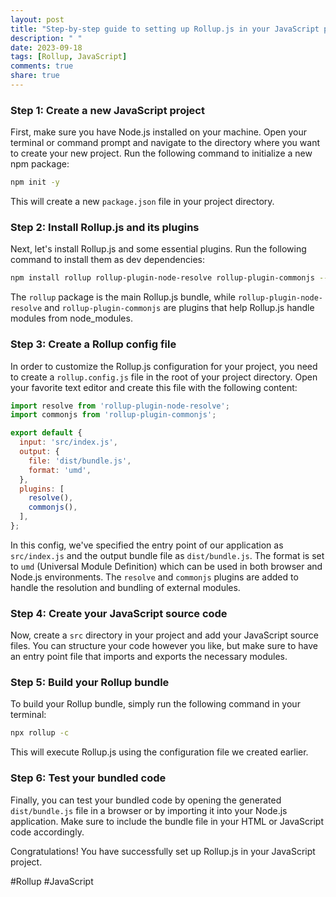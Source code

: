 ```yaml
---
layout: post
title: "Step-by-step guide to setting up Rollup.js in your JavaScript project"
description: " "
date: 2023-09-18
tags: [Rollup, JavaScript]
comments: true
share: true
---
```


### Step 1: Create a new JavaScript project

First, make sure you have Node.js installed on your machine. Open your terminal or command prompt and navigate to the directory where you want to create your new project. Run the following command to initialize a new npm package:

```bash
npm init -y
```

This will create a new `package.json` file in your project directory.

### Step 2: Install Rollup.js and its plugins

Next, let's install Rollup.js and some essential plugins. Run the following command to install them as dev dependencies:

```bash
npm install rollup rollup-plugin-node-resolve rollup-plugin-commonjs --save-dev
```

The `rollup` package is the main Rollup.js bundle, while `rollup-plugin-node-resolve` and `rollup-plugin-commonjs` are plugins that help Rollup.js handle modules from node_modules.

### Step 3: Create a Rollup config file

In order to customize the Rollup.js configuration for your project, you need to create a `rollup.config.js` file in the root of your project directory. Open your favorite text editor and create this file with the following content:

```javascript
import resolve from 'rollup-plugin-node-resolve';
import commonjs from 'rollup-plugin-commonjs';

export default {
  input: 'src/index.js',
  output: {
    file: 'dist/bundle.js',
    format: 'umd',
  },
  plugins: [
    resolve(),
    commonjs(),
  ],
};
```

In this config, we've specified the entry point of our application as `src/index.js` and the output bundle file as `dist/bundle.js`. The format is set to `umd` (Universal Module Definition) which can be used in both browser and Node.js environments. The `resolve` and `commonjs` plugins are added to handle the resolution and bundling of external modules.

### Step 4: Create your JavaScript source code

Now, create a `src` directory in your project and add your JavaScript source files. You can structure your code however you like, but make sure to have an entry point file that imports and exports the necessary modules.

### Step 5: Build your Rollup bundle

To build your Rollup bundle, simply run the following command in your terminal:

```bash
npx rollup -c
```

This will execute Rollup.js using the configuration file we created earlier.

### Step 6: Test your bundled code

Finally, you can test your bundled code by opening the generated `dist/bundle.js` file in a browser or by importing it into your Node.js application. Make sure to include the bundle file in your HTML or JavaScript code accordingly.

Congratulations! You have successfully set up Rollup.js in your JavaScript project.

#Rollup #JavaScript